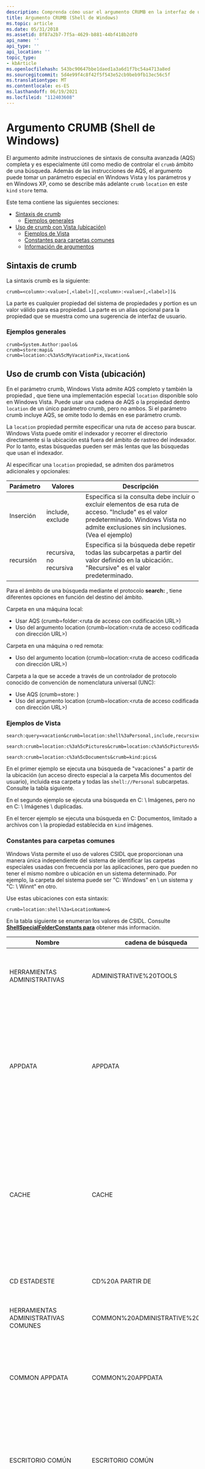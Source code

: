 ```yaml
---
description: Comprenda cómo usar el argumento CRUMB en la interfaz de usuario de Windows Shell como medio de controlar el ámbito de una búsqueda.
title: Argumento CRUMB (Shell de Windows)
ms.topic: article
ms.date: 05/31/2018
ms.assetid: 8f87a2b7-7f5a-4629-b881-44bf418b2df0
api_name: ''
api_type: ''
api_location: ''
topic_type:
- kbArticle
ms.openlocfilehash: 543bc90647bbe1daed1a3a6d1f7bc54a4713a8ed
ms.sourcegitcommit: 5d4e99f4c8f42f5f543e52cb9beb9fb13ec56c5f
ms.translationtype: MT
ms.contentlocale: es-ES
ms.lasthandoff: 06/19/2021
ms.locfileid: "112403608"
---
```

# <a name="crumb-argument-the-windows-shell"></a>Argumento CRUMB (Shell de Windows)

El argumento admite instrucciones de sintaxis de consulta avanzada (AQS) completa y es especialmente útil como medio de controlar el `crumb` ámbito de una búsqueda. Además de las instrucciones de AQS, el argumento puede tomar un parámetro especial en Windows Vista y los parámetros y en Windows XP, como se describe más adelante `crumb` `location` en este `kind` `store` tema.

Este tema contiene las siguientes secciones:

-   [Sintaxis de crumb](#crumb-syntax)
    -   [Ejemplos generales](#general-examples)
-   [Uso de crumb con Vista (ubicación)](#using-crumb-with-vista-location)
    -   [Ejemplos de Vista](#vista-examples)
    -   [Constantes para carpetas comunes](#constants-for-common-folders)
    -   [Información de argumentos](#argument-information)

## <a name="crumb-syntax"></a>Sintaxis de crumb

La sintaxis crumb es la siguiente:


```
crumb=<column>:<value>[,<label>][,<column>:<value>[,<label>]]& 
```



La <column> parte es cualquier propiedad del sistema de propiedades y <value> portion es un valor válido para esa propiedad. La <label> parte es un alias opcional para la propiedad que se muestra como una sugerencia de interfaz de usuario.

### <a name="general-examples"></a>Ejemplos generales


```
crumb=System.Author:paolo&
crumb=store:mapi&
crumb=location:c%3a%5cMyVacationPix,Vacation&
```



## <a name="using-crumb-with-vista-location"></a>Uso de crumb con Vista (ubicación)

En el parámetro crumb, Windows Vista admite AQS completo y también la propiedad , que tiene una implementación especial `location` disponible solo en Windows Vista. Puede usar una cadena de AQS o la propiedad dentro `location` de un único parámetro crumb, pero no ambos. Si el parámetro crumb incluye AQS, se omite todo lo demás en ese parámetro crumb.

La `location` propiedad permite especificar una ruta de acceso para buscar. Windows Vista puede omitir el indexador y recorrer el directorio directamente si la ubicación está fuera del ámbito de rastreo del indexador. Por lo tanto, estas búsquedas pueden ser más lentas que las búsquedas que usan el indexador.

Al especificar una `location` propiedad, se admiten dos parámetros adicionales y opcionales:



| Parámetro | Valores                  | Descripción                                                                                                                                                                       |
|-----------|-------------------------|-----------------------------------------------------------------------------------------------------------------------------------------------------------------------------------|
| Inserción | include, exclude        | Especifica si la consulta debe incluir o excluir elementos de esa ruta de acceso. "Include" es el valor predeterminado. Windows Vista no admite exclusiones sin inclusiones. (Vea el ejemplo) |
| recursión | recursiva, no recursiva | Especifica si la búsqueda debe repetir todas las subcarpetas a partir del valor definido en la ubicación:<value>. "Recursive" es el valor predeterminado.                             |



 

Para el ámbito de una búsqueda mediante el protocolo **search:** , tiene diferentes opciones en función del destino del ámbito.

Carpeta en una máquina local:

-   Usar AQS (crumb=folder:<ruta de acceso con codificación URL>)
-   Uso del argumento location (crumb=location:<ruta de acceso codificada con dirección URL>)

Carpeta en una máquina o red remota:

-   Uso del argumento location (crumb=location:<ruta de acceso codificada con dirección URL>)

Carpeta a la que se accede a través de un controlador de protocolo conocido de convención de nomenclatura universal (UNC):

-   Use AQS (crumb=store: <UNC protocol handler name> )
-   Uso del argumento location (crumb=location:<ruta de acceso codificada con dirección URL>)

### <a name="vista-examples"></a>Ejemplos de Vista


```
search:query=vacation&crumb=location:shell%3aPersonal,include,recursive&
    
search:crumb=location:c%3a%5cPictures&crumb=location:c%3a%5cPictures%5cDuplicates,,exclude& 
    
search:crumb=location:c%3a%5cDocuments&crumb=kind:pics&
```



En el primer ejemplo se ejecuta una búsqueda de "vacaciones" a partir de la ubicación (un acceso directo especial a la carpeta Mis documentos del usuario), incluida esa carpeta y todas las `shell://Personal` subcarpetas.  Consulte la tabla siguiente.

En el segundo ejemplo se ejecuta una búsqueda en C: \\ Imágenes, pero no en C: \\ Imágenes \\ duplicadas.

En el tercer ejemplo se ejecuta una búsqueda en C: Documentos, limitado a archivos con \\ la propiedad establecida en `kind` imágenes.

### <a name="constants-for-common-folders"></a>Constantes para carpetas comunes

Windows Vista permite el uso de valores CSIDL que proporcionan una manera única independiente del sistema de identificar las carpetas especiales usadas con frecuencia por las aplicaciones, pero que pueden no tener el mismo nombre o ubicación en un sistema determinado. Por ejemplo, la carpeta del sistema puede ser "C: Windows" en \\ un sistema y "C: \\ Winnt" en otro.

Use estas ubicaciones con esta sintaxis:


```
crumb=location:shell%3a<LocationName>&
```



En la tabla siguiente se enumeran los valores de CSIDL. Consulte [**ShellSpecialFolderConstants para**](/windows/desktop/api/Shldisp/ne-shldisp-shellspecialfolderconstants) obtener más información.



| Nombre                        | cadena de búsqueda                   | Descripción                                                                                                                                                                            |
|-----------------------------|---------------------------------|----------------------------------------------------------------------------------------------------------------------------------------------------------------------------------------|
| HERRAMIENTAS ADMINISTRATIVAS        | ADMINISTRATIVE%20TOOLS          | Directorio del sistema de archivos que actúa como repositorio para herramientas administrativas.                                                                                                            |
| APPDATA                     | APPDATA                         | Directorio del sistema de archivos que actúa como repositorio común para datos específicos de la aplicación. Una ruta de acceso típica es C: \\ Documentos y configuración nombre de usuario Datos de \\ \\ aplicación.                      |
| CACHE                       | CACHE                           | Directorio del sistema de archivos que actúa como repositorio común para archivos temporales de Internet. Una ruta de acceso típica es C: \\ Documentos y configuración nombre de usuario Archivos temporales de \\ \\ Internet.               |
| CD ESTADESTE                  | CD%20A PARTIR DE                    | Carpeta que contiene los datos que se va a convertir en CD.                                                                                                                                             |
| HERRAMIENTAS ADMINISTRATIVAS COMUNES | COMMON%20ADMINISTRATIVE%20TOOLS | Herramientas administrativas para todos los usuarios.                                                                                                                                                    |
| COMMON APPDATA              | COMMON%20APPDATA                | Datos de aplicación para todos los usuarios. Una ruta de acceso típica es C: \\ Documentos y configuración Todos los usuarios Datos de \\ \\ aplicación.                                                                             |
| ESCRITORIO COMÚN              | ESCRITORIO COMÚN                  | Datos de escritorio de Microsoft Windows para todos los usuarios. Carpeta virtual que es la raíz del espacio de nombres.                                                                                        |
| DOCUMENTOS COMUNES            | COMMON%20DOCUMENTS              | Documentos para todos los usuarios. Una ruta de acceso típica es C: \\ Documentos y configuración Todos los usuarios \\ \\ Mis documentos.                                                                                        |
| PROGRAMAS COMUNES             | COMMON%20PROGRAMS               | Grupos de programas comunes a todos los usuarios. Una ruta de acceso típica es C: \\ Documentos y configuración Todos los usuarios Programas de menú \\ \\ \\ Inicio.                                                                     |
| MENÚ INICIO COMÚN           | COMMON%20START%20MENU           | menú Inicio elementos comunes a todos los usuarios. Una ruta de acceso típica es C: \\ Documents and Settings All Users Start Menu(C: Documentos y configuración \\ Menú Inicio de todos los \\ usuarios).                                                                             |
| INICIO COMÚN              | COMMON%20STARTUP                | Grupo de programas de inicio común a todos los usuarios.                                                                                                                                             |
| PLANTILLAS COMUNES            | COMMON%20TEMPLATES              | Plantillas de documento comunes a todos los usuarios.                                                                                                                                                |
| COMMONMUSIC                 | MY%20 (MY%20)                      | Las plantillas de carpeta My Music son comunes a todos los usuarios.                                                                                                                                         |
| COMMONPICTURES              | MY%20PICTURES                   | Plantillas de carpeta Mis imágenes comunes a todos los usuarios.                                                                                                                                      |
| COMMONVIDEO                 | MY%20VIDEO                      | Las plantillas de carpeta Mi vídeo son comunes a todos los usuarios.                                                                                                                                         |
| CONNECTIONSFOLDER           | CONNECTIONSFOLDER               | carpeta que contiene los datos de conexión.                                                                                                                                                     |
| CARPETA DEL PANEL DE CONTROL        | CONTROLPANELFOLDER              | Carpeta virtual que contiene iconos para las Panel de control virtuales.                                                                                                                    |
| Galletas                     | Galletas                         | Directorio del sistema de archivos que actúa como repositorio común para las cookies de Internet. Una ruta de acceso típica es C: \\ Documentos y configuración nombre de usuario \\ \\ Cookies.                                        |
| ESCRITORIO                     | ESCRITORIO                         | Escritorio de Microsoft Windows. Carpeta virtual que es la raíz del espacio de nombres.                                                                                                           |
| FAVORITOS                   | FAVORITOS                       | Directorio del sistema de archivos que actúa como repositorio común para los elementos favoritos del usuario. Una ruta de acceso típica es C: \\ Documentos y configuración Nombre de usuario \\ \\ Favoritos.                             |
| Fuentes                       | Fuentes                           | Carpeta virtual que contiene fuentes instaladas. Una ruta de acceso típica es C: \\ Fuentes \\ WINDOWS.                                                                                                       |
| HISTORIAL                     | HISTORIAL                         | Directorio del sistema de archivos que actúa como repositorio común para los elementos del historial de Internet.                                                                                                   |
| INTERNETFOLDER              | INTERNETFOLDER                  | Carpeta que contiene datos de Internet.                                                                                                                                                    |
| LOCAL APPDATA               | LOCAL%20APPDATA                 | Directorio del sistema de archivos que actúa como repositorio de datos para aplicaciones locales (no móviles). Una ruta de acceso típica es C: \\ Documentos y configuración Nombre de usuario Configuración local Datos de \\ \\ \\ aplicación. |
| LOCALIZEDRESOURCEDIR        | LOCALIZEDRESOURCEDIR            | Directorio de recursos localizado.                                                                                                                                                          |
| MYCOMPUTERFOLDER            | MYCOMPUTERFOLDER                | Mi PC. Carpeta virtual que contiene todo el contenido del equipo local: dispositivos de almacenamiento, impresoras y Panel de control. Esta carpeta también puede contener unidades de red asignadas.             |
| MI MÚSICA                    | MY%20 (MY%20)                      | Carpeta Mi música. Una ruta de acceso típica es C: \\ Documents and Settings username Mis documentos My \\ \\ \\ Music.                                                                                       |
| MIS IMÁGENES                 | MY%20PICTURES                   | Carpeta Mis imágenes. Una ruta de acceso típica es C: \\ Documents and Settings username Mis documentos Mis \\ \\ \\ imágenes.                                                                                 |
| MI VÍDEO                    | MY%20VIDEO                      | Carpeta Mi vídeo. Una ruta de acceso típica es C: Documents and Settings username Mis documentos My Video (C: Documentos y configuración \\ \\ Mis documentos Mi \\ \\ vídeo).                                                                                       |
| NET ESTADIDAD                     | NET ESTADIDAD                         | Carpeta virtual que representa la raíz de la jerarquía de espacios de nombres de red.                                                                                                               |
| CARPETA NETWORK PLACES       | NETWORKDPLACESFOLDER            | Carpeta del sistema de archivos que contiene los objetos de vínculo que pueden existir en la carpeta virtual Mis lugares de red. No es lo mismo que NET NAMESPACE, que representa la raíz del espacio de nombres de red.   |
| VÍNCULOS DE OEM                   | OEM%20LINKS                     | Carpeta que contiene vínculos a sitios de OEM.                                                                                                                                                  |
| PERSONAL                    | PERSONAL                        | Directorio del sistema de archivos que actúa como repositorio común para los documentos de un usuario. Una ruta de acceso típica es C: \\ Documentos y configuración nombre de usuario \\ \\ Mis documentos.                                 |
| CARPETA IMPRESORAS             | CARPETA IMPRESORAS                 | Carpeta virtual que contiene impresoras instaladas.                                                                                                                                          |
| PRINT RESALTE                   | PRINT RESALTE                       | Directorio del sistema de archivos que contiene los objetos de vínculo que pueden existir en la carpeta virtual Impresoras. Una ruta de acceso típica es C: \\ Nombre de usuario de documentos y configuración Print \\ \\ Resalte.                 |
| PROGRAMAS                    | PROGRAMAS                        | Directorio del sistema de archivos que contiene los grupos de programas del usuario (que también son directorios del sistema de archivos). Una ruta de acceso típica es C: Documentos y configuración Nombre \\ de usuario Programas de menú \\ \\ \\ Inicio.  |
| PROFILE                     | PROFILE                         | Carpeta de perfil del usuario.                                                                                                                                                                 |
| ARCHIVOS DE PROGRAMA               | PROGRAM%20FILES                 | Carpeta Archivos de programa. Una ruta de acceso típica es C: \\ Archivos de programa.                                                                                                                             |
| ARCHIVOS DE PROGRAMA COMUNES        | PROGRAMFILESCOMMON              | Carpeta Archivos de programa común a todos los usuarios.                                                                                                                                              |
| ARCHIVOS DE PROGRAMA COMUNES X86    | PROGRAMFILESCOMMONX86           | Carpeta Archivos de programa común a todos los usuarios de máquinas x86.                                                                                                                              |
| ARCHIVOS DE PROGRAMAX86            | PROGRAMFILESx86                 | Carpeta Archivos de programa en máquinas x86.                                                                                                                                                  |
| Reciente                      | Reciente                          | Directorio del sistema de archivos que contiene los documentos usados más recientemente del usuario. Una ruta de acceso típica es C: \\ Documentos y configuración nombre de usuario \\ \\ Reciente.                                           |
| CARPETA PAPELERA DE RECICLAJE          | RECYCLEBINFOLDER                | Carpeta virtual que contiene los objetos de la cuenta del papelera de reciclaje.                                                                                                                       |
| RESOURCEDIR                 | RESOURCEDIR                     | Directorio de recursos.                                                                                                                                                                |
| Sendto                      | Sendto                          | Directorio del sistema de archivos que contiene elementos de menú Enviar a. Una ruta de acceso típica es C: \\ Documentos y configuración nombre de usuario \\ \\ SendTo.                                                                |
| MENÚ INICIO                  | START%20MENU                    | Directorio del sistema de archivos que menú Inicio elementos. Una ruta de acceso típica es C: \\ Documents and Settings username Menú \\ \\ inicio.                                                                 |
| Inicio                     | Inicio                         | Directorio del sistema de archivos que corresponde al grupo de programas Inicio del usuario.                                                                                                            |
| SYSTEMx86                   | SYSTEMx86                       | Carpeta del sistema en máquinas x86.                                                                                                                                                         |
| PLANTILLAS                   | PLANTILLAS                       | Directorio del sistema de archivos que actúa como repositorio común para las plantillas de documento.                                                                                                       |
| SYSTEM                      | SYSTEM                          | Carpeta del sistema. Una ruta de acceso típica es C: \\ Sistema \\ Windows.                                                                                                                                  |
| WINDOWS                     | WINDOWS                         | Directorio de Windows o SYSROOT.                                                                                                                                                          |



 

### <a name="argument-information"></a>Información de argumentos



|                              | Valor                                   |
|------------------------------|-----------------------------------------|
| **Sistema operativo mínimo** | Windows Vista con Service Pack 1 (SP1) |



 

 

 




